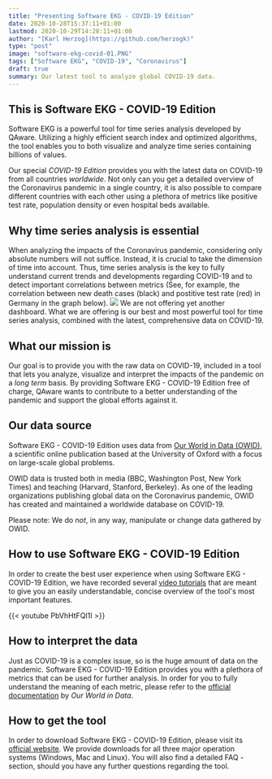 ```yaml
---
title: "Presenting Software EKG - COVID-19 Edition"
date: 2020-10-28T15:37:11+01:00
lastmod: 2020-10-29T14:28:11+01:00
author: "[Karl Herzog](https://github.com/herzogk)"
type: "post"
image: "software-ekg-covid-01.PNG"
tags: ["Software EKG", "COVID-19", "Coronavirus"]
draft: true
summary: Our latest tool to analyze global COVID-19 data.
---
```


## This is Software EKG - COVID-19 Edition
Software EKG is a powerful tool for time series analysis developed by QAware. Utilizing a highly efficient search index and optimized algorithms, the tool enables you to both visualize and analyze time series containing billions of values.

Our special *COVID-19 Edition* provides you with the latest data on COVID-19 from all countries *worldwide*. Not only can you get a detailed overview of the Coronavirus pandemic in a single country, it is also possible to compare different countries with each other using a plethora of metrics like positive test rate, population density or even hospital beds available.

## Why time series analysis is essential 
When analyzing the impacts of the Coronavirus pandemic, considering only absolute numbers will not suffice. Instead, it is crucial to take the dimension of time into account. Thus, time series analysis is the key to fully understand current trends and developments regarding COVID-19 and to detect important correlations between metrics (See, for example, the correlation between new death cases (black) and postitive test rate (red) in Germany in the graph below).
![](/images/software-ekg-covid-04.PNG)
We are not offering yet another dashboard. What we are offering is our best and most powerful tool for time series analysis, combined with the latest, comprehensive data on COVID-19. 

## What our mission is
Our goal is to provide you with the raw data on COVID-19, included in a tool that lets you analyze, visualize and interpret the impacts of the pandemic on a *long term* basis.
By providing Software EKG - COVID-19 Edition free of charge, QAware wants to contribute to a better understanding of the pandemic and support the global efforts against it.

## Our data source
Software EKG - COVID-19 Edition uses data from [Our World in Data (OWID)](https://ourworldindata.org/), a scientific online publication based at the University of Oxford with a focus on large-scale global problems. 

OWID data is trusted both in media (BBC, Washington Post, New York Times) and teaching (Harvard, Stanford, Berkeley). As one of the leading organizations publishing global data on the Coronavirus pandemic, OWID has created and maintained a worldwide database on COVID-19.

Please note: We do *not*, in any way, manipulate or change data gathered by OWID. 

## How to use Software EKG - COVID-19 Edition
In order to create the best user experience when using Software EKG - COVID-19 Edition, we have recorded several [video tutorials](https://www.youtube.com/playlist?list=PLeUCKzjz0gD5D6OHRnKDQwr5Rnhm2BXsa) that are meant to give you an easily understandable, concise overview of the tool's most important features.

<!--Remove if not working in productive environment-->
{{< youtube PbVhHtFQI1I >}}


## How to interpret the data
Just as COVID-19 is a complex issue, so is the huge amount of data on the pandemic. Software EKG - COVID-19 Edition provides you with a plethora of metrics that can be used for further analysis. In order for you to fully understand the meaning of each metric, please refer to the [official documentation](https://github.com/owid/covid-19-data/blob/master/public/data/owid-covid-codebook.csv) by *Our World in Data*.


## How to get the tool
In order to download Software EKG - COVID-19 Edition, please visit its [official website](<!-- insert final URL -->). We provide downloads for all three major operation systems (Windows, Mac and Linux). You will also find a detailed FAQ -section, should you have any further questions regarding the tool.






